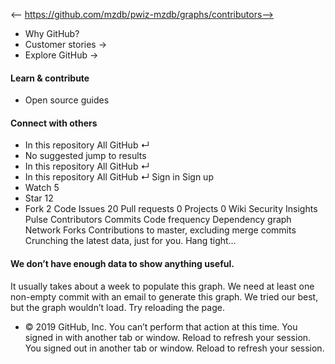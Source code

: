 <-- https://github.com/mzdb/pwiz-mzdb/graphs/contributors-->

* Why GitHub? 
* Customer stories →
* Explore GitHub →
#### Learn & contribute
* Open source guides
#### Connect with others
* In this repository  All GitHub  ↵
* No suggested jump to results
* In this repository  All GitHub  ↵
* In this repository  All GitHub  ↵
Sign in  Sign up
* Watch  5 
* Star  12 
* Fork  2 
Code Issues 20 Pull requests 0 Projects 0 Wiki  Security  Insights
Pulse Contributors Commits Code frequency Dependency graph Network Forks
Contributions to master, excluding merge commits
Crunching the latest data, just for you. Hang tight…
#### We don’t have enough data to show anything useful.
It usually takes about a week to populate this graph.
We need at least one non-empty commit with an email to generate this graph.
We tried our best, but the graph wouldn’t load. Try reloading the page.
* © 2019 GitHub, Inc.
You can’t perform that action at this time.
You signed in with another tab or window. Reload to refresh your session. You signed out in another tab or window. Reload to refresh your session.